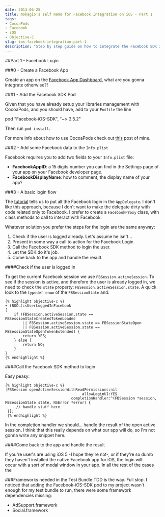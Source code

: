 ```yaml
---
date: 2013-06-25
title: mokagio's self memo for Facebook Integration on iOS - Part 1
tags:
- CocoaPods
- Facebook
- iOS
- Objective-C
slug: ios-facebook-integration-part-1
description: "Step by step guide on how to integrate the Facebook SDK in an iOS app, the right way. Part 1: Facebook Login."
---
```


##Part 1 - Facebook Login

###0 - Create a Facebook App

Create an app on the <a href="https://developers.facebook.com/apps/">Facebook App Dashboard</a>, what are you gonna integrate otherwise?!

###1 - Add the Facebook SDK Pod

Given that you have already setup your libraries management with CocoaPods, and you should have, add to your `Podfile` the line

  pod "Facebook-iOS-SDK", "~&gt; 3.5.2"


Then run `pod install`.

For more info about how to use CocoaPods check out <a href="http://amokafullofstuff.wordpress.com/2013/01/05/cocoapods/">this</a> post of mine.

###2 - Add some Facebook data to the `Info.plist`

Facebook requires you to add two fields to your `Info.plist` file:

* **FacebookAppID**: a 15 digits number you can find in the Settings page of your app on your Facebook developer page.
* **FacebookDisplayName**: how to comment, the display name of your app?

###3 - A basic login flow

The <a href="https://developers.facebook.com/docs/tutorials/ios-sdk-tutorial/">tutorial</a> tells us to put all the Facebook login in the `AppDelegate`. I don't like this approach, because I don't want to make the delegate dirty with code related only to Facebook. I prefer to create a `FacebookProxy` class, with class methods to call to interact with Facebook.

Whatever solution you prefer the steps for the login are the same anyway:

1. Check if the user is logged already. Let's assume he isn't…
2. Present in some way a call to action for the Facebook Login.
3. Call the Facebook SDK method to login the user.
4. Let the SDK do it's job.
5. Come back to the app and handle the result.

####Check if the user is logged in

To get the current Facebook session we use `FBSession.activeSession`. To see if the session is active, and therefore the user is already logged in, we need to check the `state` property: `FBSession.activeSession.state`. A quick look to the `typedef enum` of the `FBSessionState` and:

	{% highlight objective-c %}
	+ (BOOL)isUserLoggedInFacebook
	{
	    if (FBSession.activeSession.state == FBSessionStateCreatedTokenLoaded
	        || FBSession.activeSession.state == FBSessionStateOpen
	        || FBSession.activeSession.state == FBSessionStateOpenTokenExtended) {
	        return YES;
	    } else {
	        return NO;
	    }
	}
	{% endhighlight %}

####Call the Facebook SDK method to login

Easy peasy:

	{% highlight objective-c %}
	[FBSession openActiveSessionWithReadPermissions:nil
	                                   allowLoginUI:YES
	                              completionHandler:^(FBSession *session, FBSessionState state, NSError *error) {
	     // handle stuff here
	 }];
	 {% endhighlight %}

In the completion handler we should… handle the result of the open active session. I think that this really depends on what our app will do, so I'm not gonna write any snippet here.

####Come back to the app and handle the result

If you're user's are using iOS 5 -I hope they're not-, or if they're so dumb they haven't installed the native Facebook app for iOS, the login will occur with a sort of modal window in your app. In all the rest of the cases the

###Frameworks needed in the Test Bundle
TDD is the way. Full stop. I noticed that adding the Facebook-iOS-SDK pod to my project wasn't enough for my test bundle to run, there were some framework dependencies missing:

* AdSupport.framework
* Social.framework

